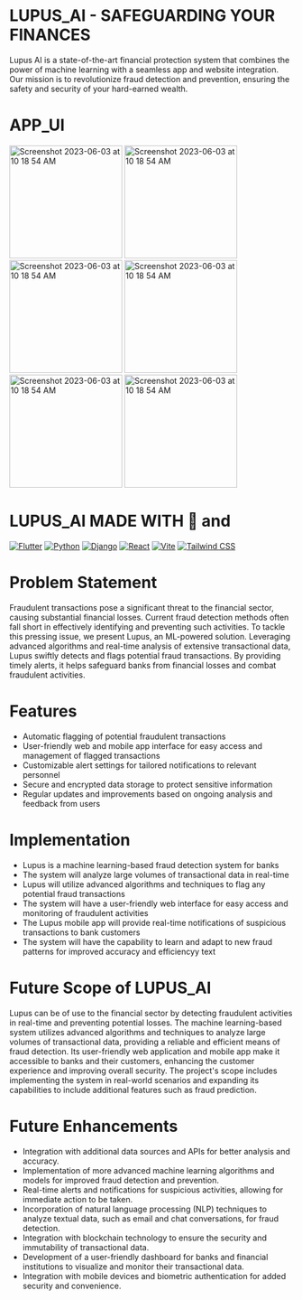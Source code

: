 # LUPUS_AI - SAFEGUARDING YOUR FINANCES

Lupus AI is a state-of-the-art financial protection system that combines the power of machine learning with a seamless app and website integration. Our mission is to revolutionize fraud detection and prevention, ensuring the safety and security of your hard-earned wealth.

# APP_UI
 
<img width="200" alt="Screenshot 2023-06-03 at 10 18 54 AM" src="https://github.com/mkswagger/lupus_ai/assets/34826479/693b9573-a468-42b8-b608-56fb15f0fed2">
<img width="200" alt="Screenshot 2023-06-03 at 10 18 54 AM" src="https://github.com/mkswagger/lupus_ai/assets/34826479/3797c619-33b8-4ff3-a4b5-021f84528393">
<img width="200" alt="Screenshot 2023-06-03 at 10 18 54 AM" src="https://github.com/mkswagger/lupus_ai/assets/34826479/e3b7ecb8-c61a-4d2f-b6eb-4eff2e7bfe74">
<img width="200" alt="Screenshot 2023-06-03 at 10 18 54 AM" src="https://github.com/mkswagger/lupus_ai/assets/34826479/5125b712-ffab-4ebd-8e85-af389d50e7c8">

<img width="200" alt="Screenshot 2023-06-03 at 10 18 54 AM" src="https://github.com/mkswagger/lupus_ai/assets/34826479/e534e939-114f-41bb-84e7-0612587b70e9">
<img width="200" alt="Screenshot 2023-06-03 at 10 18 54 AM" src="https://github.com/mkswagger/lupus_ai/assets/34826479/a5c5a24b-0b49-407d-9359-0439dfa880ed">

# LUPUS_AI MADE WITH 💜 and 

[![Flutter](https://img.shields.io/badge/Flutter-2.0-blue.svg?logo=flutter&logoColor=white)](https://flutter.dev)
[![Python](https://img.shields.io/badge/Python-3.9-blue.svg?logo=python&logoColor=white)](https://www.python.org)
[![Django](https://img.shields.io/badge/Django-3.2-blue.svg?logo=django&logoColor=white)](https://www.djangoproject.com)
[![React](https://img.shields.io/badge/React-17.0-blue.svg?logo=react&logoColor=white)](https://reactjs.org)
[![Vite](https://img.shields.io/badge/Vite-2.6-blue.svg?logo=vite&logoColor=white)](https://vitejs.dev)
[![Tailwind CSS](https://img.shields.io/badge/Tailwind_CSS-2.2-blue.svg?logo=tailwind-css&logoColor=white)](https://tailwindcss.com)

# Problem Statement 

Fraudulent transactions pose a significant threat to the financial sector, causing substantial financial losses. Current fraud detection methods often fall short in effectively identifying and preventing such activities. To tackle this pressing issue, we present Lupus, an ML-powered solution. Leveraging advanced algorithms and real-time analysis of extensive transactional data, Lupus swiftly detects and flags potential fraud transactions. By providing timely alerts, it helps safeguard banks from financial losses and combat fraudulent activities.

# Features
- Automatic flagging of potential fraudulent transactions
- User-friendly web and mobile app interface for easy access and management of flagged transactions
- Customizable alert settings for tailored notifications to relevant personnel
- Secure and encrypted data storage to protect sensitive information
- Regular updates and improvements based on ongoing analysis and feedback from users


# Implementation

- Lupus is a machine learning-based fraud detection system for banks
- The system will analyze large volumes of transactional data in real-time
- Lupus will utilize advanced algorithms and techniques to flag any potential fraud transactions
- The system will have a user-friendly web interface for easy access and monitoring of fraudulent activities
- The Lupus mobile app will provide real-time notifications of suspicious transactions to bank customers
- The system will have the capability to learn and adapt to new fraud patterns for improved accuracy and efficiencyy text

# Future Scope of LUPUS_AI

Lupus can be of use to the financial sector by detecting fraudulent activities in real-time and preventing potential losses. The machine learning-based system utilizes advanced algorithms and techniques to analyze large volumes of transactional data, providing a reliable and efficient means of fraud detection. Its user-friendly web application and mobile app make it accessible to banks and their customers, enhancing the customer experience and improving overall security. The project's scope includes implementing the system in real-world scenarios and expanding its capabilities to include additional features such as fraud prediction.

# Future Enhancements 

- Integration with additional data sources and APIs for better analysis and accuracy.
- Implementation of more advanced machine learning algorithms and models for improved fraud detection and prevention.
- Real-time alerts and notifications for suspicious activities, allowing for immediate action to be taken.
- Incorporation of natural language processing (NLP) techniques to analyze textual data, such as email and chat conversations, for fraud detection.
- Integration with blockchain technology to ensure the security and immutability of transactional data.
- Development of a user-friendly dashboard for banks and financial institutions to visualize and monitor their transactional data.
- Integration with mobile devices and biometric authentication for added security and convenience.




